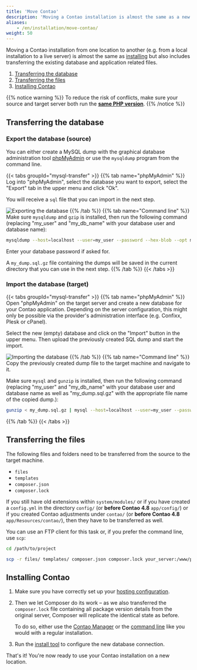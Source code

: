 ```yaml
---
title: 'Move Contao'
description: 'Moving a Contao installation is almost the same as a new installation.'
aliases:
    - /en/installation/move-contao/
weight: 50
---
```


Moving a Contao installation from one location to another (e.g. from a local installation to a live server) is almost
the same as [installing](../install-contao) but also includes transferring the existing database and
application related files.

1. [Transferring the database](#transferring-the-database)
2. [Transferring the files](#transferring-the-files)
3. [Installing Contao](#installing-contao)

{{% notice warning %}}
To reduce the risk of conflicts, make sure your source and target server both run the **[same PHP version](../system-requirements/#minimum-php-requirements)**.
{{% /notice %}}

## Transferring the database
### Export the database (source)
You can either create a MySQL dump with the graphical database administration tool [phpMyAdmin](https://www.phpmyadmin.net/)
or use the `mysqldump` program from the command line.

{{< tabs groupId="mysql-transfer" >}}
{{% tab name="phpMyAdmin" %}}
Log into "phpMyAdmin", select the database you want to export, select the "Export" tab in the upper menu and click "Ok".

You will receive a `sql` file that you can import in the next step.

![Exporting the database](/de/installation/images/de/datenbank-exportieren.png?classes=shadow)
{{% /tab %}}
{{% tab name="Command line" %}}
Make sure `mysqldump` and `gzip` is installed, then run the following command (replacing "my_user" and "my_db_name" with
your database user and database name):

```bash
mysqldump --host=localhost --user=my_user --password --hex-blob --opt my_db_name | gzip -c > my_dump.sql.gz
```

Enter your database password if asked for.

A `my_dump.sql.gz` file containing the dumps will be saved in the current directory that you can use in the next step.
{{% /tab %}}
{{< /tabs >}}


### Import the database (target)
{{< tabs groupId="mysql-transfer" >}}
{{% tab name="phpMyAdmin" %}}
Open "phpMyAdmin" on the target server and create a new database for your Contao application. Depending on the server
configuration, this might only be possible via the provider's administration interface (e.g. Confixx, Plesk or cPanel). 

Select the new (empty) database and click on the "Import" button in the upper menu. Then upload the previously created
SQL dump and start the import.

![Importing the database](/de/installation/images/de/datenbank-importieren.png?classes=shadow)
{{% /tab %}}
{{% tab name="Command line" %}}
Copy the previously created dump file to the target machine and navigate to it.

Make sure `mysql` and `gunzip` is installed, then run the following command (replacing "my_user" and "my_db_name" with
your database user and database name as well as "my_dump.sql.gz" with the appropriate file name of the copied dump.):

```bash
gunzip < my_dump.sql.gz | mysql --host=localhost --user=my_user --password my_db_name
```
{{% /tab %}}
{{< /tabs >}}

## Transferring the files
The following files and folders need to be transferred from the source to the target machine.

- `files`
- `templates`
- `composer.json`
- `composer.lock`

If you still have old extensions within `system/modules/` or if you have created a `config.yml` in the directory
`config/` (or **before Contao 4.8** `app/config/`) or if you created Contao adjustments under `contao/` (or **before 
Contao 4.8** `app/Resources/contao/`), then they have to be transferred as well.

You can use an FTP client for this task or, if you prefer the command line, use `scp`:
```bash
cd /path/to/project

scp -r files/ templates/ composer.json composer.lock your_server:/www/project/
```

## Installing Contao

1. Make sure you have correctly set up your [hosting configuration](../install-contao/#hosting-configuration).
2. Then we let Composer do its work – as we also transferred the `composer.lock` file containing all package version
   details from the original server, Composer will replicate the identical state as before.
   
   To do so, either use the [Contao Manager](../install-contao#installation-via-the-contao-manager) or the 
   [command line](../install-contao#installation-via-the-command-line) like you would with a regular
   installation.
3. Run the [install tool](../contao-installtool) to configure the new database connection. 

That's it! You're now ready to use your Contao installation on a new location.

